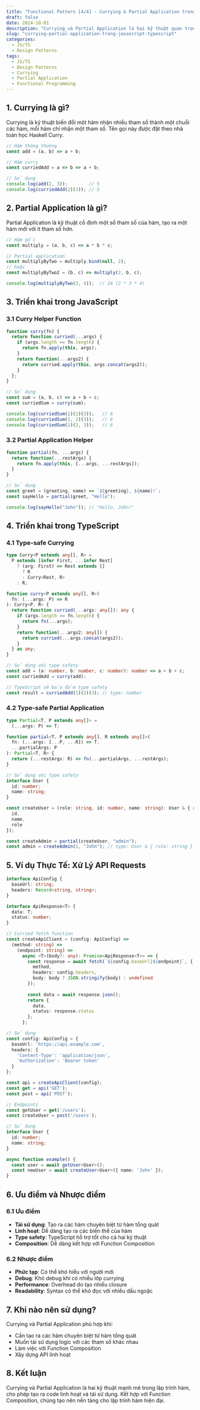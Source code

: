 ```yaml
---
title: "Functional Pattern [4/4] - Currying & Partial Application trong JavaScript / TypeScript"
draft: false
date: 2024-10-01
description: "Currying và Partial Application là hai kỹ thuật quan trọng trong lập trình hàm, cho phép biến đổi hàm nhiều tham số thành chuỗi các hàm một tham số. Bài viết này phân tích cách triển khai và ứng dụng của chúng trong JavaScript và TypeScript."
slug: "currying-partial-application-trong-javascript-typescript"
categories:
  - JS/TS
  - Design Patterns
tags:
  - JS/TS
  - Design Patterns
  - Currying
  - Partial Application
  - Functional Programming
---
```


## 1. Currying là gì?

Currying là kỹ thuật biến đổi một hàm nhận nhiều tham số thành một chuỗi các hàm, mỗi hàm chỉ nhận một tham số. Tên gọi này được đặt theo nhà toán học Haskell Curry.

```javascript
// Hàm thông thường
const add = (a, b) => a + b;

// Hàm curry
const curriedAdd = a => b => a + b;

// Sử dụng
console.log(add(2, 3));        // 5
console.log(curriedAdd(2)(3)); // 5
```

## 2. Partial Application là gì?

Partial Application là kỹ thuật cố định một số tham số của hàm, tạo ra một hàm mới với ít tham số hơn.

```javascript
// Hàm gốc
const multiply = (a, b, c) => a * b * c;

// Partial application
const multiplyByTwo = multiply.bind(null, 2);
// hoặc
const multiplyByTwo2 = (b, c) => multiply(2, b, c);

console.log(multiplyByTwo(3, 4));  // 24 (2 * 3 * 4)
```

## 3. Triển khai trong JavaScript

### 3.1 Curry Helper Function

```javascript
function curry(fn) {
  return function curried(...args) {
    if (args.length >= fn.length) {
      return fn.apply(this, args);
    }
    return function(...args2) {
      return curried.apply(this, args.concat(args2));
    }
  };
}

// Sử dụng
const sum = (a, b, c) => a + b + c;
const curriedSum = curry(sum);

console.log(curriedSum(1)(2)(3));   // 6
console.log(curriedSum(1, 2)(3));   // 6
console.log(curriedSum(1)(2, 3));   // 6
```

### 3.2 Partial Application Helper

```javascript
function partial(fn, ...args) {
  return function(...restArgs) {
    return fn.apply(this, [...args, ...restArgs]);
  }
}

// Sử dụng
const greet = (greeting, name) => `${greeting}, ${name}!`;
const sayHello = partial(greet, "Hello");

console.log(sayHello("John")); // "Hello, John!"
```

## 4. Triển khai trong TypeScript

### 4.1 Type-safe Currying

```typescript
type Curry<P extends any[], R> =
  P extends [infer First, ...infer Rest]
    ? (arg: First) => Rest extends []
      ? R
      : Curry<Rest, R>
    : R;

function curry<P extends any[], R>(
  fn: (...args: P) => R
): Curry<P, R> {
  return function curried(...args: any[]): any {
    if (args.length >= fn.length) {
      return fn(...args);
    }
    return function(...args2: any[]) {
      return curried(...args.concat(args2));
    }
  } as any;
}

// Sử dụng với type safety
const add = (a: number, b: number, c: number): number => a + b + c;
const curriedAdd = curry(add);

// TypeScript sẽ bảo đảm type safety
const result = curriedAdd(1)(2)(3); // type: number
```

### 4.2 Type-safe Partial Application

```typescript
type Partial<T, P extends any[]> = 
  (...args: P) => T;

function partial<T, P extends any[], R extends any[]>(
  fn: (...args: [...P, ...R]) => T,
  ...partialArgs: P
): Partial<T, R> {
  return (...restArgs: R) => fn(...partialArgs, ...restArgs);
}

// Sử dụng với type safety
interface User {
  id: number;
  name: string;
}

const createUser = (role: string, id: number, name: string): User & { role: string } => ({
  id,
  name,
  role
});

const createAdmin = partial(createUser, "admin");
const admin = createAdmin(1, "John"); // type: User & { role: string }
```

## 5. Ví dụ Thực Tế: Xử Lý API Requests

```typescript
interface ApiConfig {
  baseUrl: string;
  headers: Record<string, string>;
}

interface ApiResponse<T> {
  data: T;
  status: number;
}

// Curried fetch function
const createApiClient = (config: ApiConfig) =>
  (method: string) =>
    (endpoint: string) =>
      async <T>(body?: any): Promise<ApiResponse<T>> => {
        const response = await fetch(`${config.baseUrl}${endpoint}`, {
          method,
          headers: config.headers,
          body: body ? JSON.stringify(body) : undefined
        });
        
        const data = await response.json();
        return {
          data,
          status: response.status
        };
      };

// Sử dụng
const config: ApiConfig = {
  baseUrl: 'https://api.example.com',
  headers: {
    'Content-Type': 'application/json',
    'Authorization': 'Bearer token'
  }
};

const api = createApiClient(config);
const get = api('GET');
const post = api('POST');

// Endpoints
const getUser = get('/users');
const createUser = post('/users');

// Sử dụng
interface User {
  id: number;
  name: string;
}

async function example() {
  const user = await getUser<User>();
  const newUser = await createUser<User>({ name: 'John' });
}
```

## 6. Ưu điểm và Nhược điểm

### 6.1 Ưu điểm
- **Tái sử dụng**: Tạo ra các hàm chuyên biệt từ hàm tổng quát
- **Linh hoạt**: Dễ dàng tạo ra các biến thể của hàm
- **Type safety**: TypeScript hỗ trợ tốt cho cả hai kỹ thuật
- **Composition**: Dễ dàng kết hợp với Function Composition

### 6.2 Nhược điểm
- **Phức tạp**: Có thể khó hiểu với người mới
- **Debug**: Khó debug khi có nhiều lớp currying
- **Performance**: Overhead do tạo nhiều closure
- **Readability**: Syntax có thể khó đọc với nhiều dấu ngoặc

## 7. Khi nào nên sử dụng?

Currying và Partial Application phù hợp khi:
- Cần tạo ra các hàm chuyên biệt từ hàm tổng quát
- Muốn tái sử dụng logic với các tham số khác nhau
- Làm việc với Function Composition
- Xây dựng API linh hoạt

## 8. Kết luận

Currying và Partial Application là hai kỹ thuật mạnh mẽ trong lập trình hàm, cho phép tạo ra code linh hoạt và tái sử dụng. Kết hợp với Function Composition, chúng tạo nên nền tảng cho lập trình hàm hiện đại.
